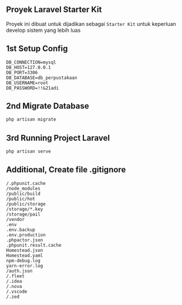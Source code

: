 ## Proyek Laravel Starter Kit
Proyek ini dibuat untuk dijadikan sebagai `Starter Kit` untuk keperluan develop sistem yang lebih luas

## 1st Setup Config
```.env
DB_CONNECTION=mysql
DB_HOST=127.0.0.1
DB_PORT=3306
DB_DATABASE=db_perpustakaan
DB_USERNAME=root
DB_PASSWORD=!!&21adi
```

## 2nd Migrate Database
```.sh
php artisan migrate
```

## 3rd Running Project Laravel

```.sh
php artisan serve
```

## Additional, Create file .gitignore
```.gitignore
/.phpunit.cache
/node_modules
/public/build
/public/hot
/public/storage
/storage/*.key
/storage/pail
/vendor
.env
.env.backup
.env.production
.phpactor.json
.phpunit.result.cache
Homestead.json
Homestead.yaml
npm-debug.log
yarn-error.log
/auth.json
/.fleet
/.idea
/.nova
/.vscode
/.zed
```